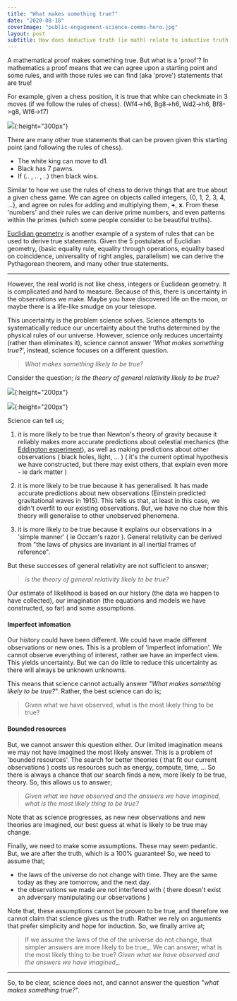 ```yaml
---
title: "What makes something true?"
date: "2020-08-18"
coverImage: "public-engagement-science-comms-hero.jpg"
layout: post
subtitle: How does deductive truth (ie math) relate to inductive truth (ie science)?
---
```


A mathematical proof makes something true. But what is a 'proof'? In mathematics a proof means that we can agree upon a starting point and some rules, and with those rules we can find (aka 'prove') statements that are true!

For example, given a chess position, it is true that white can checkmate in 3 moves (if we follow the rules of chess). (Wf4->h6, Bg8->h6, Wd2->h6, Bf8->g8, Wf6->f7)

![]({{site.baseurl}}/assets/what-makes-something-true/image.png){:height="300px"}

There are many other true statements that can be proven given this starting point (and following the rules of chess).

- The white king can move to d1.
- Black has 7 pawns.
- If (.. , .. , ..) then black wins.

Similar to how we use the rules of chess to derive things that are true about a given chess game. We can agree on objects called integers, {0, 1, 2, 3, 4, ...}, and agree on rules for adding and multiplying them, **+**, **x**. From these 'numbers' and their rules we can derive prime numbers, and even patterns within the primes (which some people consider to be beautiful truths).

[Euclidian geometry](https://en.wikipedia.org/wiki/Euclidean_geometry) is another example of a system of rules that can be used to derive true statements. 
Given the 5 postulates of Euclidian geometry, (basic equality rule, equality through operations, equality based on coincidence, universality of right angles, parallelism) we can derive the Pythagorean theorem, and many other true statements.

* * *

However, the real world is not like chess, integers or Euclidean geometry. It is complicated and hard to measure. Because of this, there is uncertainty in the observations we make. Maybe you have discovered life on the moon, or maybe there is a life-like smudge on your telesope.

This uncertainty is the problem science solves. Science attempts to systematically reduce our uncertainty about the truths determined by the physical rules of our universe. However, science only reduces uncertainty (rather than eliminates it), science cannot answer '_What makes something true?_', instead, science focuses on a different question.

> _What makes something likely to be true?_

Consider the question; _is the theory of general relativity likely to be true?_

![]({{site.baseurl}}/assets/what-makes-something-true/einstein-s-theory-of-relativity.jpg){:height="200px"}

![]({{site.baseurl}}/assets/what-makes-something-true/189-1896015_law-of-gravity-equation.png){:height="200px"}

Science can tell us;

1. it is more likely to be true than Newton's theory of gravity because it reliably makes more accurate predictions about celestial mechanics (the [Eddington experiment](https://en.wikipedia.org/wiki/Eddington_experiment)), as well as making predictions about other observations ( black holes, light, ... ) ( it's the current optimal hypothesis we have constructed, but there may exist others, that explain even more - ie dark matter )

2. it is more likely to be true because it has generalised. It has made accurate predictions about new observations (Einstein predicted gravitational waves in 1915). This tells us that, at least in this case, we didn't overfit to our existing observations. But, we have no clue how this theory will generalise to other unobserved phenomena.

3. it is more likely to be true because it explains our observations in a 'simple manner' ( ie Occam's razor ). General relativity can be derived from "the laws of physics are invariant in all inertial frames of reference".

But these successes of general relativity are not sufficient to answer; 

> _is the theory of general relativity likely to be true?_ 

Our estimate of likelihood is based on our history (the data we happen to have collected), our imagination (the equations and models we have constructed, so far) and some assumptions.

#### Imperfect infomation

Our history could have been different. We could have made different observations or new ones. This is a problem of 'imperfect infomation'. We cannot observe everything of interest, rather we have an imperfect view. This yields uncertainty. But we can do little to reduce this uncertainty as there will always be unknown unknowns.

This means that science cannot actually answer "_What makes something likely to be true?_". Rather, the best science can do is;

> Given what we have observed, what is the most likely thing to be true?

<!-- (and how hard have we tried to find new data?) -->

#### Bounded resources

But, we cannot answer this question either. Our limited imagination means we may not have imagined the most likely answer. This is a problem of 'bounded resources'. The search for better theories ( that fit our current observations ) costs us resources such as energy, compute, time, ... So there is always a chance that our search finds a new, more likely to be true, theory. So, this allows us to answer;

> _Given what we have observed and the answers we have imagined, what is the most likely thing to be true?_

Note that as science progresses, as new new observations and new theories are imagined, our best guess at what is likely to be true may change.

Finally, we need to make some assumptions. These may seem pedantic. But, we are after the truth, which is a 100% guarantee! So, we need to assume that;

- the laws of the universe do not change with time. They are the same today as they are tomorrow, and the next day.
- the observations we made are not interfered with ( there doesn't exist an adversary manipulating our observations )

Note that, these assumptions cannot be proven to be true, and therefore we cannot claim that science gives us the truth. Rather we rely on arguments that prefer simplicity and hope for induction. So, we finally arrive at;

> If we assume the laws of the of the universe do not change, that simpler answers are more likely to be true_. We can answer; what is the most likely thing to be true? _Given what we have observed and the answers we have imagined__.

* * *

So, to be clear, science does not, and cannot answer the question "_what makes something true?_".
